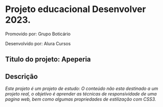 
<h1> Projeto educacional Desenvolver 2023.</h1>

<p> Promovido por: Grupo Boticário </p>

<p>Desenvolvido por: Alura Cursos </p>

<h2> Titulo do projeto: <strong>Apeperia</strong></h2>

<h2> Descrição</h1>

<p><em> Este projeto é um projeto de estudo:
    O conteúdo não esta destinado a um projeto real, o objetivo é aprender as técnicas de responsividade de uma pagina web, bem como algumas propriedades de estilização com CSS3.</em><p>
